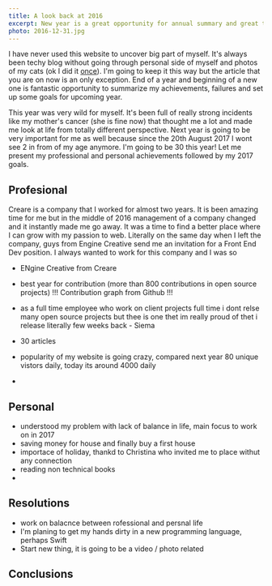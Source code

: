 ```yaml
---
title: A look back at 2016
excerpt: New year is a great opportunity for annual summary and great time to set up a new goals for upcoming year. Time to reveal a bit of professional and personal site of myself.
photo: 2016-12-31.jpg
---
```


I have never used this website to uncover big part of myself. It's always been techy blog without going through personal side of myself and photos of my cats (ok I did it [once](https://pawelgrzybek.com/image-tag-vs-background-property/)). I'm going to keep it this way but the article that you are on now is an only exception. End of a year and beginning of a new one is fantastic opportunity to summarize my achievements, failures and set up some goals for upcoming year.

This year was very wild for myself. It's been full of really strong incidents like my mother's cancer (she is fine now) that thought me a lot and made me look at life from totally different perspective. Next year is going to be very important for me as well because since the 20th August 2017 I wont see 2 in from of my age anymore. I'm going to be 30 this year! Let me present my professional and personal achievements followed by my 2017 goals.


## Profesional

Creare is a company that I worked for almost two years. It is been amazing time for me but in the middle of 2016 management of a company changed and it instantly made me go away. It was a time  to find a better place where I can grow with my passion to web. Literally on the same day when I left the company, guys from Engine Creative send me an invitation for a Front End Dev position. I always wanted to work for this company and I was so

- ENgine Creative from Creare

- best year for contribution (more than 800 contributions in open source projects)
!!! Contribution graph from Github !!!
- as a full time employee who work on client projects full time i dont relse many open source projects but thee is one thet im really proud of thet i release literally few weeks back - Siema


- 30 articles
- popularity of my website is going crazy, compared next year 80 unique vistors daily, today its around 4000 daily
-

## Personal

- understood my problem with lack of balance in life, main focus to work on in 2017
- saving money for house and finally buy a first house
- importace of holiday, thankd to Christina who invited me to place withut any connection
- reading non technical books
-

## Resolutions

- work on balacnce between rofessional and persnal life
- I'm planing to get my hands dirty in a new programming language, perhaps Swift
- Start new thing, it is going to be a video / photo related

## Conclusions
